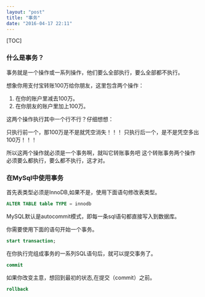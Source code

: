 ```yaml
---
layout: "post"
title: "事务"
date: "2016-04-17 22:11"
---
```

[TOC]

### 什么是事务？
事务就是一个操作或一系列操作，他们要么全部执行，要么全部都不执行。

想象你用支付宝转账100万给你朋友，这里包含两个操作：

1. 在你的账户里减去100万。
2. 在你朋友的账户里加上100万。

这两个操作执行其中一个行不行？仔细想想：

只执行前一个，那100万是不是就凭空消失！！！
只执行后一个，是不是凭空多出100万！！！ 

所以这两个操作就必须是一个事务啊，就叫它转账事务吧
这个转账事务两个操作必须要么都执行，要么都不执行，这才对。

### 在MySql中使用事务
首先表类型必须是InnoDB,如果不是，使用下面语句修改表类型。
```sql
ALTER TABLE table TYPE = innodb
```
MySQL默认是autocommit模式，即每一条sql语句都直接写入到数据库。

你需要使用下面的语句开始一个事务。
```sql
start transaction;
```
在你执行完组成事务的一系列SQL语句后，就可以提交事务了。
```sql
commit
```
如果你改变主意，想回到最初的状态,在提交（commit）之前。
```sql
rollback
```
